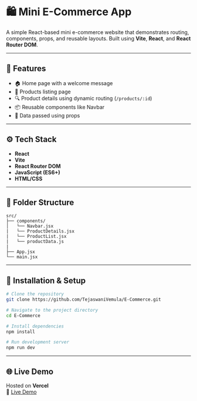 # 🛍️ Mini E-Commerce App

A simple React-based mini e-commerce website that demonstrates routing, components, props, and reusable layouts. Built using **Vite**, **React**, and **React Router DOM**.

---

## 🚀 Features

- 🏠 Home page with a welcome message
- 🛒 Products listing page
- 🔍 Product details using dynamic routing (`/products/:id`)
- 📦 Reusable components like Navbar
- 🧠 Data passed using props

---

## ⚙️ Tech Stack

- **React**
- **Vite**
- **React Router DOM**
- **JavaScript (ES6+)**
- **HTML/CSS**

---

## 📁 Folder Structure

```plaintext
src/
├── components/
│   └── Navbar.jsx
|   └── ProductDetails.jsx
|   └── ProductList.jsx
|   └── productData.js
|
├── App.jsx
└── main.jsx
```

---

## 🧪 Installation & Setup

```bash
# Clone the repository
git clone https://github.com/TejaswaniVemula/E-Commerce.git

# Navigate to the project directory
cd E-Commerce

# Install dependencies
npm install

# Run development server
npm run dev
```

---

## 🌐 Live Demo

Hosted on **Vercel**  
🔗 [Live Demo](https://mini-e-commerce-nu.vercel.app/)

